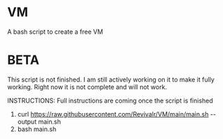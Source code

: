 # VM
A bash script to create a free VM

# BETA
This script is not finished. I am still actively working on it to make it fully working. Right now it is not complete and will not work.

INSTRUCTIONS: Full instructions are coming once the script is finished

1. curl https://raw.githubusercontent.com/Revivalr/VM/main/main.sh --output main.sh
2. bash main.sh
